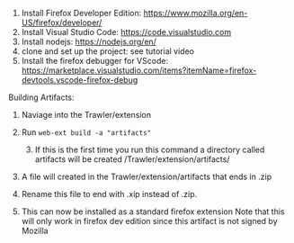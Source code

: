 1. Install Firefox Developer Edition: https://www.mozilla.org/en-US/firefox/developer/
2. Install Visual Studio Code: https://code.visualstudio.com
3. Install nodejs: https://nodejs.org/en/
4. clone and set up the project: see tutorial video
5. Install the firefox debugger for VScode: https://marketplace.visualstudio.com/items?itemName=firefox-devtools.vscode-firefox-debug


Building Artifacts:
1. Naviage into the Trawler/extension
2. Run `web-ext build -a "artifacts"`
    
    3. If this is the first time you run this command a directory called artifacts will be created /Trawler/extension/artifacts/

4. A file will created in the Trawler/extension/artifacts that ends in .zip

5. Rename this file to end with .xip instead of .zip.

6. This can now be installed as a standard firefox extension
    Note that this will only work in firefox dev edition since this artifact is not signed by Mozilla
